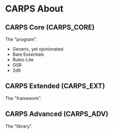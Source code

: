 # CARPS About

## CARPS Core (CARPS_CORE)
The "program".
- Generic, yet opinionated
- Bare Essentials
- Rules-Lite
- OSR
- 2d6 


## CARPS Extended (CARPS_EXT)
The "framework".


## CARPS Advanced (CARPS_ADV)
The "library".


